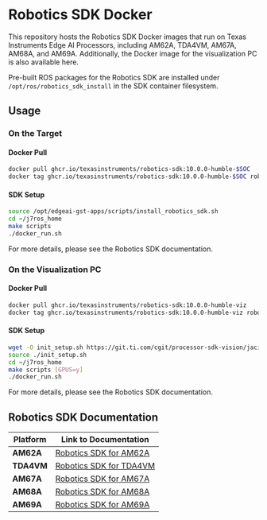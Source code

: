# Robotics SDK Docker

This repository hosts the Robotics SDK Docker images that run on Texas Instruments Edge AI Processors, including AM62A, TDA4VM, AM67A, AM68A, and AM69A. Additionally, the Docker image for the visualization PC is also available here.

Pre-built ROS packages for the Robotics SDK are installed under `/opt/ros/robotics_sdk_install` in the SDK container filesystem.

## Usage

### On the Target

#### Docker Pull
```bash
docker pull ghcr.io/texasinstruments/robotics-sdk:10.0.0-humble-$SOC
docker tag ghcr.io/texasinstruments/robotics-sdk:10.0.0-humble-$SOC robotics-sdk:10.0.0-humble-$SOC
```

#### SDK Setup
```bash
source /opt/edgeai-gst-apps/scripts/install_robotics_sdk.sh
cd ~/j7ros_home
make scripts
./docker_run.sh
```
For more details, please see the Robotics SDK documentation.

### On the Visualization PC

#### Docker Pull
```bash
docker pull ghcr.io/texasinstruments/robotics-sdk:10.0.0-humble-viz
docker tag ghcr.io/texasinstruments/robotics-sdk:10.0.0-humble-viz robotics-sdk:10.0.0-humble-viz
```

#### SDK Setup
```bash
wget -O init_setup.sh https://git.ti.com/cgit/processor-sdk-vision/jacinto_ros_perception/plain/init_setup.sh
source ./init_setup.sh
cd ~/j7ros_home
make scripts [GPUS=y]
./docker_run.sh
```
For more details, please see the Robotics SDK documentation.

## Robotics SDK Documentation

| Platform   | Link to Documentation                                                                                         |
| ---------- | ------------------------------------------------------------------------------------------------------------- |
| **AM62A**  | [Robotics SDK for AM62A](https://software-dl.ti.com/jacinto7/esd/robotics-sdk/latest/AM62A/docs/index.html)   |
| **TDA4VM** | [Robotics SDK for TDA4VM](https://software-dl.ti.com/jacinto7/esd/robotics-sdk/latest/TDA4VM/docs/index.html) |
| **AM67A**  | [Robotics SDK for AM67A](https://software-dl.ti.com/jacinto7/esd/robotics-sdk/latest/AM67A/docs/index.html)   |
| **AM68A**  | [Robotics SDK for AM68A](https://software-dl.ti.com/jacinto7/esd/robotics-sdk/latest/AM68A/docs/index.html)   |
| **AM69A**  | [Robotics SDK for AM69A](https://software-dl.ti.com/jacinto7/esd/robotics-sdk/latest/AM69A/docs/index.html)   |
